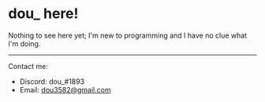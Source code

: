 # dou_ here!
Nothing to see here yet; I'm new to programming and I have no clue what I'm doing.

- - - - - - - - - -

Contact me:
* Discord: dou_#1893
* Email: dou3582@gmail.com
